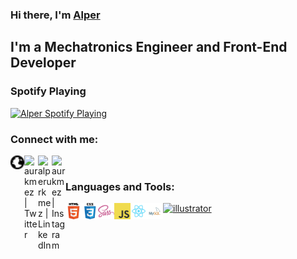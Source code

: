 ### Hi there, I'm [Alper][website]

## I'm a Mechatronics Engineer and Front-End Developer

### Spotify Playing

[<img src="https://novatorem1-delta.vercel.app/api/spotify/" alt="Alper Spotify Playing" width="350" />](https://open.spotify.com/user/11122003973)

### Connect with me:

[<img align="left" alt="alperurkmez.xyz" width="22px" src="https://raw.githubusercontent.com/iconic/open-iconic/master/svg/globe.svg" />][website]
[<img align="left" alt="aurkmez | Twitter" width="22px" src="https://cdn.jsdelivr.net/npm/simple-icons@v3/icons/twitter.svg" />][twitter]
[<img align="left" alt="alperurkmez | LinkedIn" width="22px" src="https://cdn.jsdelivr.net/npm/simple-icons@v3/icons/linkedin.svg" />][linkedin]
[<img align="left" alt="aurkmez | Instagram" width="22px" src="https://cdn.jsdelivr.net/npm/simple-icons@v3/icons/instagram.svg" />][instagram]

<br />

### Languages and Tools:

<img align="left" alt="HTML5" width="26px" src="https://raw.githubusercontent.com/github/explore/80688e429a7d4ef2fca1e82350fe8e3517d3494d/topics/html/html.png" />
<img align="left" alt="CSS3" width="26px" src="https://raw.githubusercontent.com/github/explore/80688e429a7d4ef2fca1e82350fe8e3517d3494d/topics/css/css.png" />
<img align="left" alt="Sass" width="26px" src="https://raw.githubusercontent.com/github/explore/80688e429a7d4ef2fca1e82350fe8e3517d3494d/topics/sass/sass.png" />
<img align="left" alt="JavaScript" width="26px" src="https://raw.githubusercontent.com/github/explore/80688e429a7d4ef2fca1e82350fe8e3517d3494d/topics/javascript/javascript.png" />
<img align="left" alt="React" width="26px" src="https://raw.githubusercontent.com/github/explore/80688e429a7d4ef2fca1e82350fe8e3517d3494d/topics/react/react.png" />
<img align="left" alt="MySQL" width="26px" src="https://raw.githubusercontent.com/github/explore/80688e429a7d4ef2fca1e82350fe8e3517d3494d/topics/mysql/mysql.png" />
<p align="left"> <a href="https://www.adobe.com/in/products/illustrator.html" target="_blank"> <img src="https://www.vectorlogo.zone/logos/adobe_illustrator/adobe_illustrator-icon.svg" alt="illustrator" width="26" /> </a> </p>

<br />
<br />

[website]: https://alperurkmez.xyz
[twitter]: https://twitter.com/aurkmez
[instagram]: https://instagram.com/aurkmez
[linkedin]: https://linkedin.com/in/alperurkmez
